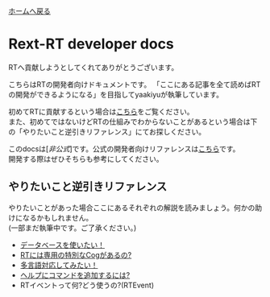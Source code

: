 [ホームへ戻る](../README.md)

# Rext-RT developer docs

RTへ貢献しようとしてくれてありがとうございます。

こちらはRTの開発者向けドキュメントです。
「ここにある記事を全て読めばRTの開発ができるようになる」を目指してyaakiyuが執筆しています。

初めてRTに貢献するという場合は[こちら](first.md)をご覧ください。  
また、初めてではないけどRTの仕組みでわからないことがあるという場合は下の「やりたいこと逆引きリファレンス」にてお探しください。

このdocsは[*非公式*]です。公式の開発者向けリファレンスは[こちら](https://docs.rt.rext.dev/docs/developer/)です。  
開発する際はぜひそちらも参考にしてください。

## やりたいこと逆引きリファレンス

やりたいことがあった場合ここにあるそれぞれの解説を読みましょう。何かの助けになるかもしれません。  
(一部まだ執筆中です。ご了承ください。)

- [データベースを使いたい！](topic/databasemanager.md)
- [RTには専用の特別なCogがあるの?](topic/cog.md)
- [多言語対応してみたい！](topic/globalization.md)
- [ヘルプにコマンドを追加するには?](topic/helpcommand.md)
- RTイベントって何?どう使うの?(RTEvent)
